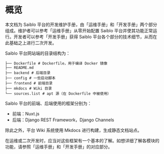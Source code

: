 # 概览

本文档为 Saiblo 平台的开发维护手册，由「运维手册」和「开发手册」两个部分组成。维护者可以参考「运维手册」从零开始配置 Saiblo 平台并使其功能正常运行。开发者可以参考「开发手册」获得 Saiblo 平台各个部分的技术细节，从而在此基础之上进行二次开发。

Saiblo 平台网站端的目录结构为：

```
├── Dockerfile # Dockerfile，用于编译 Docker 镜像
├── README.md
├── backend # 后端目录
├── config # 一些启动脚本
├── frontend # 前端目录
├── mkdocs # Wiki 目录
└── sources.list # apt 源（在 Dockerfile 中被使用）
```

Saiblo 平台的前端、后端使用的框架分别为：

- 前端：Nuxt.js
- 后端：Django REST Framework，Django Channels

除此之外，平台 Wiki 系统使用 Mkdocs 进行构建，生成静态文档站点。

在运维或二次开发时，应当对这些框架有一个基本的了解。如想详细了解各模块的功能，请参照「运维手册」和「开发手册」的对应部分。